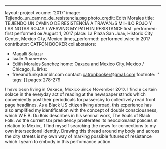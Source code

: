 ---
layout: project
volume: '2017'
image: Tejiendo_un_camino_de_resistencia.png
photo_credit: Edith Morales
title: TEJIENDO UN CAMINO DE RESISTENCIA A TRAVÃ‰S MI HILO ROJO Y LAS NOTAS ROJAS
  / WEAVING MY PATH IN RESISTANCE
first_performed: first performed on August 1, 2017
place: La Plaza San Juan, Historic City Center, Mexico City, Mexico
times_performed: performed twice in 2017
contributor: CATRON BOOKER
collaborators:
- Magalli Salazar
- Ivelin Buenrostro
- Edith Morales Sanchez
home: Oaxaca and Mexico City, Mexico / Chicago, IL
links:
- freeandfunky.tumblr.com
contact: catronbooker@gmail.com
footnote: ''
tags: []
pages: 278-279



I have been living in Oaxaca, Mexico since November 2013. I find a certain solace in the everyday act of reading at the newspaper stands which conveniently post their periodicals for passersby to collectively read front page headlines. As a Black US citizen living abroad, this experience has also amplified my identification with the concept of double consciousness, which W.E.B. Du Bois describes in his seminal work, The Souls of Black Folk. As the current US presidency proliferates its neocolonialist policies in relation to Mexico, I find myself searching the news for connections to my own intersectional identity. Drawing this thread around my body and across the city streets is my own way of marking possible futures of resistance which I yearn to embody in this performance action.
